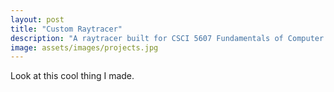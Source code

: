 ```yaml
---
layout: post
title: "Custom Raytracer"
description: "A raytracer built for CSCI 5607 Fundamentals of Computer Graphics"
image: assets/images/projects.jpg
---
```


Look at this cool thing I made.

